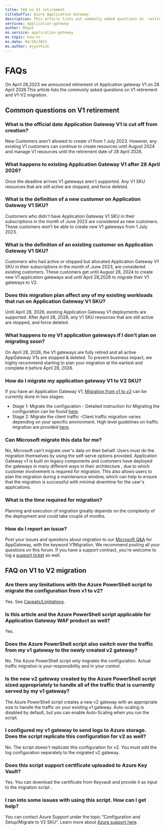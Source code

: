 ```yaml
---
title: FAQ on V1 retirement 
titleSuffix: Azure Application Gateway
description: This article lists out commonly added questions on  retirement of Application gateway V1 SKUs and Migration
services: application-gateway
author: MJyot
ms.service: application-gateway
ms.topic: how-to
ms.date: 04/19/2023
ms.author: mjyothish
---
```

# FAQs
On April 28,2023 we announced retirement of Application gateway V1 on 28 April 2026.This article lists  the commonly asked questions on V1 retirement and V1-V2 migration.

## Common questions on V1 retirement

### What is the official date Application Gateway V1 is cut off from creation?

New Customers aren't allowed to create v1 from 1 July 2023. However, any existing V1 customers can continue to create resources until August 2024 and manage V1 resources until the retirement date of 28 April 2026.

### What happens to existing Application Gateway V1 after 28 April 2026?

Once the deadline arrives V1 gateways aren't supported. Any V1 SKU resources that are still active are stopped, and force deleted.

### What is the definition of a new customer on Application Gateway V1 SKU?

Customers who didn't have Application Gateway V1 SKU in their subscriptions in the month of June 2023 are considered as new customers. These customers won’t be able to create new V1 gateways from 1 July 2023.

### What is the definition of an existing customer on Application Gateway V1 SKU?

Customers who had active or stopped but allocated Application Gateway V1 SKU in their subscriptions in the month of June 2023, are considered existing customers. These customers get until August 28, 2024 to create new V1 application gateways and until April 28,2026 to migrate their V1 gateways to V2.

### Does this migration plan affect any of my existing workloads that run on Application Gateway V1 SKU?

Until April 28, 2026, existing Application Gateway V1 deployments are supported. After April 28, 2026, any V1 SKU resources that are still active are stopped, and force deleted.

### What happens to my V1 application gateways if I don’t plan on migrating soon?

On April 28, 2026, the V1 gateways are fully retired and all active AppGateway V1s are stopped & deleted. To prevent business impact, we highly recommend starting to plan your migration at the earliest and complete it before April 28, 2026.

### How do I migrate my application gateway V1 to V2 SKU?

If you have an Application Gateway V1, [Migration from v1 to v2](./migrate-v1-v2.md) can be currently done in two stages:
- Stage 1: Migrate the configuration - Detailed instruction for Migrating the configuration can be found [here](./migrate-v1-v2.md#configuration-migration).
- Stage 2: Migrate the client traffic -Client traffic migration varies depending on your specific environment. High level guidelines on traffic migration are provided [here](./migrate-v1-v2.md#traffic-migration).

### Can Microsoft migrate this data for me?

No, Microsoft can't migrate user's data on their behalf. Users must do the migration themselves by using the self-serve options provided.
Application Gateway v1 is built on legacy components and customers have deployed the gateways in many different ways in their architecture , due to which customer involvement is required for migration. This also allows users to plan the migration during a maintenance window, which can help to ensure that the migration is successful with minimal downtime for the user's applications.

### What is the time required for migration?

Planning and execution of migration greatly depends on the complexity of the deployment and could take couple of months.

### How do I report an issue?

Post your issues and questions about migration to our [Microsoft Q&A](https://aka.ms/ApplicationGatewayQA) for AppGateway, with the keyword V1Migration. We recommend posting all your questions on this forum. If you have a support contract, you're welcome to log a [support ticket](https://ms.portal.azure.com/#view/Microsoft_Azure_Support/NewSupportRequestV3Blade) as well.

## FAQ on V1 to V2 migration

### Are there any limitations with the Azure PowerShell script to migrate the configuration from v1 to v2?

Yes. See [Caveats/Limitations](./migrate-v1-v2.md#caveatslimitations).

### Is this article and the Azure PowerShell script applicable for Application Gateway WAF product as well?

Yes.

### Does the Azure PowerShell script also switch over the traffic from my v1 gateway to the newly created v2 gateway?

No. The Azure PowerShell script only migrates the configuration. Actual traffic migration is your responsibility and in your control.

### Is the new v2 gateway created by the Azure PowerShell script sized appropriately to handle all of the traffic that is currently served by my v1 gateway?

The Azure PowerShell script creates a new v2 gateway with an appropriate size to handle the traffic on your existing v1 gateway. Auto-scaling is disabled by default, but you can enable Auto-Scaling when you run the script.

### I configured my v1 gateway  to send logs to Azure storage. Does the script replicate this configuration for v2 as well?

No. The script doesn't  replicate this configuration for v2. You must add the log configuration separately to the migrated v2 gateway.

### Does this script support certificate uploaded to Azure Key Vault?

Yes. You can download the certificate from Keyvault and provide it as input to the migration script .

### I ran into some issues with using this script. How can I get help?

You can contact Azure Support under the topic "Configuration and Setup/Migrate to V2 SKU". Learn more about [Azure support here](https://azure.microsoft.com/support/options/).
